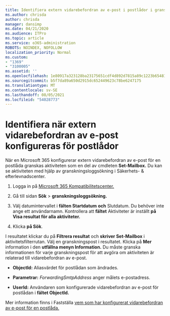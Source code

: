 ```yaml
---
title: Identifiera extern vidarebefordran av e-post i postlådor i granskningsloggar
ms.author: chrisda
author: chrisda
manager: dansimp
ms.date: 04/21/2020
ms.audience: ITPro
ms.topic: article
ms.service: o365-administration
ROBOTS: NOINDEX, NOFOLLOW
localization_priority: Normal
ms.custom:
- "1369"
- "3100005"
ms.assetid: ''
ms.openlocfilehash: 1e80917a323128ba23175651cdf4d892d7815a89c1223b654812c1b456c787da
ms.sourcegitcommit: b5f7da89a650d2915dc652449623c78be6247175
ms.translationtype: MT
ms.contentlocale: sv-SE
ms.lasthandoff: 08/05/2021
ms.locfileid: "54028773"
---
```

# <a name="identify-when-external-email-forwarding-is-configured-on-mailboxes"></a>Identifiera när extern vidarebefordran av e-post konfigureras för postlådor

När en Microsoft 365 konfigurerar extern vidarebefordran av e-post för en postlåda granskas aktiviteten som en del av cmdleten **Set-Mailbox.** Du kan se aktiviteten med hjälp av granskningsloggsökning i Säkerhets- & efterlevnadscenter.

1. Logga in på [Microsoft 365 Kompatibilitetscenter.](https://protection.office.com/)

2. Gå till sidan **Sök**  >  **granskningsloggsökning.**

3. Välj datumintervallet i **fälten Startdatum** **och** Slutdatum. Du behöver inte ange ett användarnamn. Kontrollera att **fältet** Aktiviteter är inställt **på Visa resultat för alla aktiviteter.**

4. Klicka **på Sök**.

I resultatet klickar du på **Filtrera resultat** och **skriver Set-Mailbox** i aktivitetsfilterrutan. Välj en granskningspost i resultatet. Klicka på **Mer** information i den **utfällna menyn Information.** Du måste granska informationen för varje granskningspost för att avgöra om aktiviteten är relaterad till vidarebefordran av e-post.

- **ObjectId:** Aliasvärdet för postlådan som ändrades.

- **Parametrar:** _ForwardingSmtpAddress_ anger målets e-postadress.

- **UserId:** Användaren som konfigurerade vidarebefordran av e-post för postlådan i **fältet ObjectId.**

Mer information finns i Fastställa [vem som har konfigurerat vidarebefordran av e-post för en postlåda.](/microsoft-365/compliance/auditing-troubleshooting-scenarios#determine-who-set-up-email-forwarding-for-a-mailbox)
